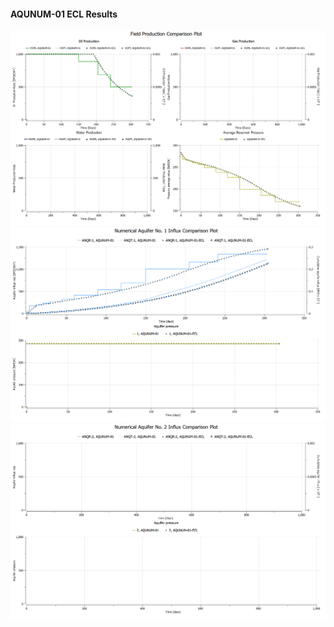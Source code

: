 #### AQUNUM-01 ECL Results

![](ECL/AQUNUM-01-Field_Production_Comparison_Plot.png)
![](ECL/AQUNUM-01-Numerical_Aquifer_No_1_Influx_Comparison_Plot.png)
![](ECL/AQUNUM-01-Numerical_Aquifer_No_2_Influx_Comparison_Plot.png)

